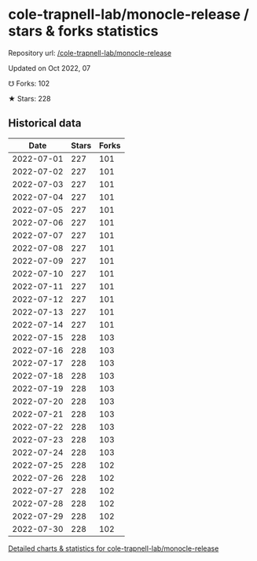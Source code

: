 # cole-trapnell-lab/monocle-release / stars & forks statistics

Repository url: [/cole-trapnell-lab/monocle-release](https://github.com/cole-trapnell-lab/monocle-release)

Updated on Oct 2022, 07

☋ Forks: 102

★ Stars: 228

## Historical data
| Date | Stars | Forks |
|------|-------|-------|
| 2022-07-01 | 227 | 101 | 
| 2022-07-02 | 227 | 101 | 
| 2022-07-03 | 227 | 101 | 
| 2022-07-04 | 227 | 101 | 
| 2022-07-05 | 227 | 101 | 
| 2022-07-06 | 227 | 101 | 
| 2022-07-07 | 227 | 101 | 
| 2022-07-08 | 227 | 101 | 
| 2022-07-09 | 227 | 101 | 
| 2022-07-10 | 227 | 101 | 
| 2022-07-11 | 227 | 101 | 
| 2022-07-12 | 227 | 101 | 
| 2022-07-13 | 227 | 101 | 
| 2022-07-14 | 227 | 101 | 
| 2022-07-15 | 228 | 103 | 
| 2022-07-16 | 228 | 103 | 
| 2022-07-17 | 228 | 103 | 
| 2022-07-18 | 228 | 103 | 
| 2022-07-19 | 228 | 103 | 
| 2022-07-20 | 228 | 103 | 
| 2022-07-21 | 228 | 103 | 
| 2022-07-22 | 228 | 103 | 
| 2022-07-23 | 228 | 103 | 
| 2022-07-24 | 228 | 103 | 
| 2022-07-25 | 228 | 102 | 
| 2022-07-26 | 228 | 102 | 
| 2022-07-27 | 228 | 102 | 
| 2022-07-28 | 228 | 102 | 
| 2022-07-29 | 228 | 102 | 
| 2022-07-30 | 228 | 102 | 


[Detailed charts & statistics for cole-trapnell-lab/monocle-release](https://reviewgithub.com/rep/cole-trapnell-lab/monocle-release)
